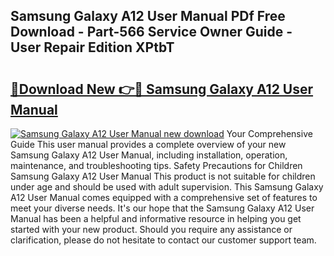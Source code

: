 ## Samsung Galaxy A12 User Manual PDf Free Download - Part-566 Service Owner Guide - User Repair Edition XPtbT

# <h2><a href="http://cf29333.oget.top/?id=Samsung+Galaxy+A12+User+Manual">🔗Download New 👉🔴 Samsung Galaxy A12 User Manual</a></h2>

[![Samsung Galaxy A12 User Manual new download](https://i.imgur.com/5g1atiW.png)](http://cf29333.oget.top/?id=Samsung+Galaxy+A12+User+Manual)
Your Comprehensive Guide This user manual provides a complete overview of your new Samsung Galaxy A12 User Manual, including installation, operation, maintenance, and troubleshooting tips. Safety Precautions for Children Samsung Galaxy A12 User Manual This product is not suitable for children under age and should be used with adult supervision. This Samsung Galaxy A12 User Manual comes equipped with a comprehensive set of features to meet your diverse needs. It's our hope that the Samsung Galaxy A12 User Manual has been a helpful and informative resource in helping you get started with your new product. Should you require any assistance or clarification, please do not hesitate to contact our customer support team.
